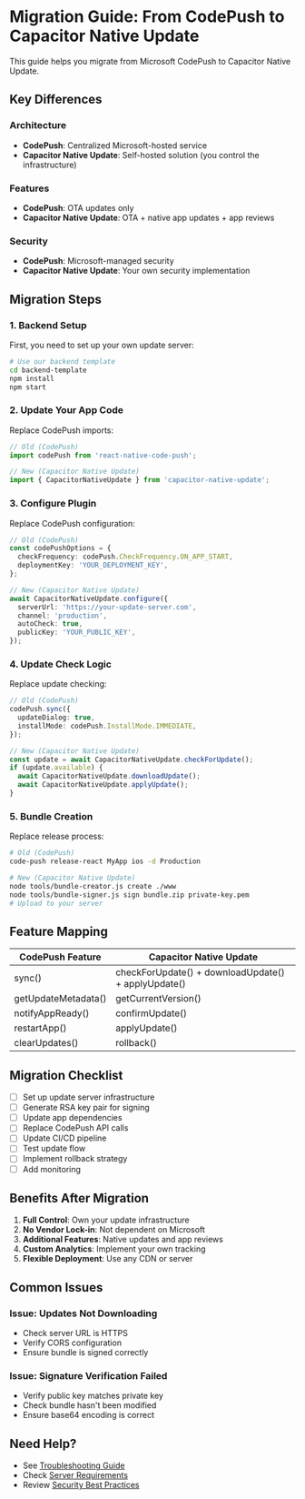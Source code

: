 # Migration Guide: From CodePush to Capacitor Native Update

This guide helps you migrate from Microsoft CodePush to Capacitor Native Update.

## Key Differences

### Architecture
- **CodePush**: Centralized Microsoft-hosted service
- **Capacitor Native Update**: Self-hosted solution (you control the infrastructure)

### Features
- **CodePush**: OTA updates only
- **Capacitor Native Update**: OTA + native app updates + app reviews

### Security
- **CodePush**: Microsoft-managed security
- **Capacitor Native Update**: Your own security implementation

## Migration Steps

### 1. Backend Setup

First, you need to set up your own update server:

```bash
# Use our backend template
cd backend-template
npm install
npm start
```

### 2. Update Your App Code

Replace CodePush imports:

```typescript
// Old (CodePush)
import codePush from 'react-native-code-push';

// New (Capacitor Native Update)
import { CapacitorNativeUpdate } from 'capacitor-native-update';
```

### 3. Configure Plugin

Replace CodePush configuration:

```typescript
// Old (CodePush)
const codePushOptions = {
  checkFrequency: codePush.CheckFrequency.ON_APP_START,
  deploymentKey: 'YOUR_DEPLOYMENT_KEY',
};

// New (Capacitor Native Update)
await CapacitorNativeUpdate.configure({
  serverUrl: 'https://your-update-server.com',
  channel: 'production',
  autoCheck: true,
  publicKey: 'YOUR_PUBLIC_KEY',
});
```

### 4. Update Check Logic

Replace update checking:

```typescript
// Old (CodePush)
codePush.sync({
  updateDialog: true,
  installMode: codePush.InstallMode.IMMEDIATE,
});

// New (Capacitor Native Update)
const update = await CapacitorNativeUpdate.checkForUpdate();
if (update.available) {
  await CapacitorNativeUpdate.downloadUpdate();
  await CapacitorNativeUpdate.applyUpdate();
}
```

### 5. Bundle Creation

Replace release process:

```bash
# Old (CodePush)
code-push release-react MyApp ios -d Production

# New (Capacitor Native Update)
node tools/bundle-creator.js create ./www
node tools/bundle-signer.js sign bundle.zip private-key.pem
# Upload to your server
```

## Feature Mapping

| CodePush Feature | Capacitor Native Update |
|-----------------|------------------------|
| sync() | checkForUpdate() + downloadUpdate() + applyUpdate() |
| getUpdateMetadata() | getCurrentVersion() |
| notifyAppReady() | confirmUpdate() |
| restartApp() | applyUpdate() |
| clearUpdates() | rollback() |

## Migration Checklist

- [ ] Set up update server infrastructure
- [ ] Generate RSA key pair for signing
- [ ] Update app dependencies
- [ ] Replace CodePush API calls
- [ ] Update CI/CD pipeline
- [ ] Test update flow
- [ ] Implement rollback strategy
- [ ] Add monitoring

## Benefits After Migration

1. **Full Control**: Own your update infrastructure
2. **No Vendor Lock-in**: Not dependent on Microsoft
3. **Additional Features**: Native updates and app reviews
4. **Custom Analytics**: Implement your own tracking
5. **Flexible Deployment**: Use any CDN or server

## Common Issues

### Issue: Updates Not Downloading
- Check server URL is HTTPS
- Verify CORS configuration
- Ensure bundle is signed correctly

### Issue: Signature Verification Failed
- Verify public key matches private key
- Check bundle hasn't been modified
- Ensure base64 encoding is correct

## Need Help?

- See [Troubleshooting Guide](../guides/troubleshooting.md)
- Check [Server Requirements](../server-requirements.md)
- Review [Security Best Practices](./security-best-practices.md)